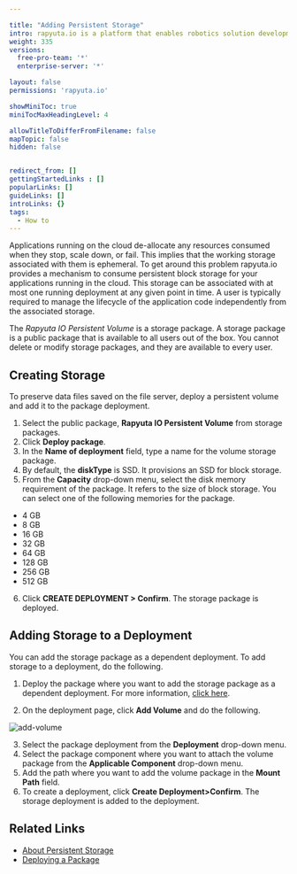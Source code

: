 ```yaml
---

title: "Adding Persistent Storage"
intro: rapyuta.io is a platform that enables robotics solution development by providing the necessary software infrastructure and facilitating the interaction between multiple stakeholders who contribute to the solution development.
weight: 335
versions:
  free-pro-team: '*'
  enterprise-server: '*'

layout: false
permissions: 'rapyuta.io'

showMiniToc: true
miniTocMaxHeadingLevel: 4

allowTitleToDifferFromFilename: false
mapTopic: false
hidden: false


redirect_from: []
gettingStartedLinks : []
popularLinks: []
guideLinks: []
introLinks: {}
tags:
  - How to
---
```


Applications running on the cloud de-allocate any resources consumed when they stop, scale down, or fail. This implies that the working storage associated with them is ephemeral. To get around this problem rapyuta.io provides a mechanism to consume persistent block storage for your applications running in the cloud. This storage can be associated with at most one running deployment at any given point in time. A user is typically required to manage the lifecycle of the application code independently from the associated storage.



The *Rapyuta IO Persistent Volume* is a storage package. A storage package is a public package that is available to all users out of the box. You cannot delete or modify storage packages, and they are available to every user.


## Creating Storage
To preserve data files saved on the file server, deploy a persistent volume and add it to the package deployment.

1. Select the public package, **Rapyuta IO Persistent Volume** from storage packages.
2. Click **Deploy package**.
3. In the **Name of deployment** field, type a name for the volume storage package.
4. By default, the **diskType** is SSD. It provisions an SSD for block storage.
5. From the **Capacity** drop-down menu, select the disk memory requirement of the package. It refers to the size of block storage. You can select one of the following memories for the package.
  * 4 GB
  * 8 GB
  * 16 GB
  * 32 GB
  * 64 GB
  * 128 GB
  * 256 GB
  * 512 GB
6. Click **CREATE DEPLOYMENT > Confirm**. The storage package is deployed.

## Adding Storage to a Deployment
You can add the storage package as a dependent deployment. To add storage to a deployment, do the following.

1. Deploy the package where you want to add the storage package as a dependent deployment. For more information, [click here](/3_how-tos/33_software-development/334_deploy-packages).

2. On the deployment page, click **Add Volume** and do the following.

![add-volume](/images/core-concepts/deployments/adding-volume.png?classes=border,shadow&width=40pc)

3. Select the package deployment from the **Deployment** drop-down menu.
4. Select the package component where you want to attach the volume package from the **Applicable Component** drop-down menu.
5. Add the path where you want to add the volume package in the **Mount Path** field.
6. To create a deployment, click **Create Deployment>Confirm**. The storage deployment is added to the deployment.


## Related Links
* [About Persistent Storage](/1_understanding-rio/12_core-concepts/#storage)
* [Deploying a Package](/3_how-tos/33_software-development/334_deploy-packages)